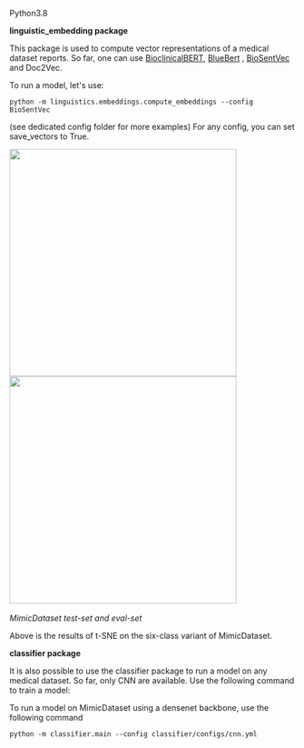 Python3.8
<p><b>linguistic_embedding package</b></p>

This package is used to compute vector representations of a medical dataset reports. So far, one can use [BioclinicalBERT](https://github.com/EmilyAlsentzer/clinicalBERT/), [BlueBert](https://github.com/ncbi-nlp/bluebert/)
, [BioSentVec](https://github.com/ncbi-nlp/BioSentVec) and Doc2Vec.

To run a model, let's use:
```
python -m linguistics.embeddings.compute_embeddings --config BioSentVec
```

(see dedicated config folder for more examples)
For any config, you can set save_vectors to True.

<img src='https://i.imgur.com/tT7h3hb.png' width="400px" /><img src='https://i.imgur.com/XAr6uDH.png' width="400px" /><br/>
<br/>
<i>MimicDataset test-set and eval-set</i>

Above is the results of t-SNE on the six-class variant of MimicDataset.
<p><b>classifier package</b></p>

It is also possible to use the classifier package to run a model on any medical dataset. So far, only CNN are available. Use 
the following command to train a model:

To run a model on MimicDataset using a densenet backbone, use the following command
```
python -m classifier.main --config classifier/configs/cnn.yml
```

